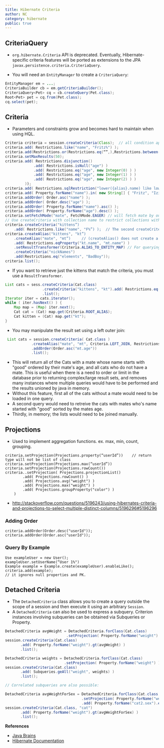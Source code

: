 ```yaml
---
title: Hibernate Criteria
author: NC
category: hibernate
public: true
---
```


## CriteriaQuery

+ `org.hibernate.Criteria` API is deprecated. Eventually, Hibernate-specific criteria features will be ported as extensions to the JPA `javax.persistence.criteria.CriteriaQuery`.

+ You will need an `EntityManager` to create a `CriteriaQuery`:

```java
EntityManager em = ...;
CriteriaBuilder cb = em.getCriteriaBuilder();
CriteriaQuery<Pet> cq = cb.createQuery(Pet.class);
Root<Pet> pet = cq.from(Pet.class);
cq.select(pet);
```

## Criteria

+ Parameters and constraints grow and becomes hard to maintain when using HQL.

```java
Criteria criteria = session.createCriteria(Class);  // all condition applied here will apply for Class table.
criteria.add( Restrictions.like("name", "Fritz%") );
criteria.add(Restrictions.or(Restrictions.eq(“”,),Restrictions.between(“”,,)));
criteria.setMaxResults(50);
criteria.add( Restrictions.disjunction()
             .add( Restrictions.isNull("age") )
             .add( Restrictions.eq("age", new Integer(0) ) )
             .add( Restrictions.eq("age", new Integer(1) ) )
             .add( Restrictions.eq("age", new Integer(2) ) )
         ));
criteria.add( Restrictions.sqlRestriction("lower({alias}.name) like lower(?)", "Fritz%", Hibernate.STRING)); // The {alias} placeholder will be replaced by the row alias of the queried entity.
criteria.add( Property.forName("name").in( new String[] { "Fritz", "Izi", "Pk" } ) );
criteria.addOrder( Order.asc("name") );
criteria.addOrder( Order.desc("age") );
criteria.addOrder( Property.forName("name").asc() );
criteria.addOrder( Property.forName("age").desc() );
criteria.setFetchMode("mate", FetchMode.EAGER) // will fetch mate by outer join
// Use createCriteria with collection name to restrict collections with entities and components. Essentially we create a Criteria object against the collection property and restrict the entity or component properties using that instance.
criteria.createCriteria("kittens”)
    .add( Restrictions.like("name", "F%”) );  // The second createCriteria() returns a new instance of Criteria that refers to the elements of the kittens collection.
criteria.createAlias("kittens", "kt”)
    .createAlias("mate", "mt”)     // (createAlias() does not create a new instance of Criteria.)
    .add( Restrictions.eqProperty("kt.name", "mt.name") )
    .setResultTransformer(Criteria.ALIAS_TO_ENTITY_MAP) // For querying a collection of basic values, we still create the Criteria object against the collection, but to reference the value, we use the special property "elements". For an indexed collection, we can also reference the index property using the special property "indices".
    .createCriteria("nickNames")
    .add(Restrictions.eq("elements", "BadBoy"));
criteria.list();
```

+  If you want to retrieve just the kittens that match the criteria, you must use a `ResultTransformer`.

```java
List cats = sess.createCriteria(Cat.class)
                 .createCriteria("kittens", "kt").add( Restrictions.eq("name", "F%") ).setResultTransformer(Criteria.ALIAS_TO_ENTITY_MAP)
                 .list();
Iterator iter = cats.iterator();
while ( iter.hasNext() ) {
    Map map = (Map) iter.next();
    Cat cat = (Cat) map.get(Criteria.ROOT_ALIAS);
    Cat kitten = (Cat) map.get("kt");
}
```

+  You may manipulate the result set using a left outer join:

```java
 List cats = session.createCriteria( Cat.class )
            .createAlias("mate", "mt", Criteria.LEFT_JOIN, Restrictions.like("mt.name", "good%") )
            .addOrder(Order.asc("mt.age"))
            .list();
```

+ This will return all of the Cats with a mate whose name starts with "good" ordered by their mate's age, and all cats who do not have a mate. This is useful when there is a need to order or limit in the database prior to returning complex/large result sets, and removes many instances where multiple queries would have to be performed and the results unioned by java in memory.
+ Without this feature, first all of the cats without a mate would need to be loaded in one query.
+ A second query would need to retreive the cats with mates who's name started with "good" sorted by the mates age.
+ Thirdly, in memory; the lists would need to be joined manually.


## Projections

+ Used to implement aggregation functions. ex. max, min, count, grouping.

```
criteria.setProjection(Projections.property(“userId”))    // return type will not be list of class
criteria.setProjection(Projections.max(“userId”))
criteria.setProjection(Projections.rowCount())
criteria..setProjection( Projections.projectionList()
        .add( Projections.rowCount() )
        .add( Projections.avg("weight") )
        .add( Projections.max("weight") )
        .add( Projections.groupProperty("color") )
    )
```
+ <http://stackoverflow.com/questions/5196243/using-hibernates-criteria-and-projections-to-select-multiple-distinct-columns/5196296#5196296>

### Adding Order

```
criteria.addOrder(Order.desc("userId"));
criteria.addOrder(Order.asc("userId"));
```

### Query By Example

```
Use exampleUser = new User();
exampleUser.setUserName(“User 1%")
Example example = Example.create(exampleUser).enableLike();
criteria.add(example);
// it ignores null properties and PK.
```

## Detached Criteria

+ The `DetachedCriteria` class allows you to create a query outside the scope of a session and then execute it using an arbitrary `Session`.
+ A `DetachedCriteria` can also be used to express a subquery. Criterion instances involving subqueries can be obtained via Subqueries or Property.

```java
DetachedCriteria avgWeight = DetachedCriteria.forClass(Cat.class)
                            .setProjection( Property.forName("weight").avg() );
session.createCriteria(Cat.class)
       .add( Property.forName("weight").gt(avgWeight) )
       .list();

DetachedCriteria weights = DetachedCriteria.forClass(Cat.class)
                           .setProjection( Property.forName("weight") );
session.createCriteria(Cat.class)
       .add( Subqueries.geAll("weight", weights) )
       .list();

// Correlated subqueries are also possible:

DetachedCriteria avgWeightForSex = DetachedCriteria.forClass(Cat.class, "cat2")
                                   .setProjection( Property.forName("weight").avg() )
                                   .add( Property.forName("cat2.sex").eqProperty("cat.sex") );
session.createCriteria(Cat.class, "cat")
       .add( Property.forName("weight").gt(avgWeightForSex) )
       .list();
```

**References**

- [Java Brains]( http://javabrains.koushik.org/hibernate.html)
- [Hibernate Documentation](http://docs.jboss.org/hibernate/orm/4.1/devguide/en-US/html_single/)
